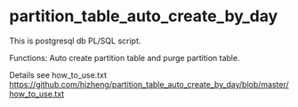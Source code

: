 partition_table_auto_create_by_day
===================================
This is postgresql db PL/SQL script.

Functions:
Auto create partition table and purge partition table.

Details see how_to_use.txt 
https://github.com/hjzheng/partition_table_auto_create_by_day/blob/master/how_to_use.txt
